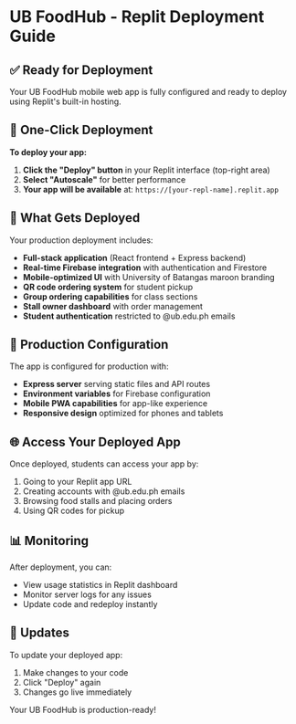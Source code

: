 # UB FoodHub - Replit Deployment Guide

## ✅ Ready for Deployment

Your UB FoodHub mobile web app is fully configured and ready to deploy using Replit's built-in hosting.

## 🚀 One-Click Deployment

**To deploy your app:**

1. **Click the "Deploy" button** in your Replit interface (top-right area)
2. **Select "Autoscale"** for better performance 
3. **Your app will be available** at: `https://[your-repl-name].replit.app`

## 📱 What Gets Deployed

Your production deployment includes:
- **Full-stack application** (React frontend + Express backend)
- **Real-time Firebase integration** with authentication and Firestore
- **Mobile-optimized UI** with University of Batangas maroon branding
- **QR code ordering system** for student pickup
- **Group ordering capabilities** for class sections
- **Stall owner dashboard** with order management
- **Student authentication** restricted to @ub.edu.ph emails

## 🔧 Production Configuration

The app is configured for production with:
- **Express server** serving static files and API routes
- **Environment variables** for Firebase configuration
- **Mobile PWA capabilities** for app-like experience
- **Responsive design** optimized for phones and tablets

## 🌐 Access Your Deployed App

Once deployed, students can access your app by:
1. Going to your Replit app URL
2. Creating accounts with @ub.edu.ph emails
3. Browsing food stalls and placing orders
4. Using QR codes for pickup

## 📊 Monitoring

After deployment, you can:
- View usage statistics in Replit dashboard
- Monitor server logs for any issues
- Update code and redeploy instantly

## 🔄 Updates

To update your deployed app:
1. Make changes to your code
2. Click "Deploy" again
3. Changes go live immediately

Your UB FoodHub is production-ready!